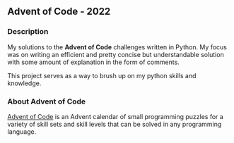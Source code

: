 ## Advent of Code - 2022

### Description
My solutions to the **Advent of Code** challenges written in Python. 
My focus was on writing an efficient and pretty concise but understandable solution with some amount of 
explanation in the form of comments. 

This project serves as a way to brush up on my python skills and knowledge.

### About Advent of Code
[Advent of Code](https://adventofcode.com) is an Advent calendar of small programming puzzles for a variety of skill 
sets and skill levels that can be solved in any programming language.